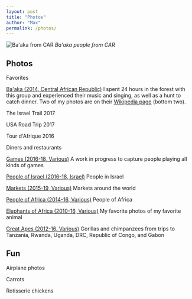 ```yaml
---
layout: post
title: "Photos"
author: "Max"
permalink: /photos/
---
```


![Ba'aka from CAR](https://lh3.googleusercontent.com/tsCCzJVLMGM-jTM7BsY0u96Qw2ychEGQpJoAiggl6ornFnq1o8jLTNcsjexgewrEQ1351rA4AVy3WcSzbJMUwgBYwBIFyck08yxmvYp8I-TuwWdB0VTzp6CPW9HhVGLAO7FMpdqmmvk=w2400 "Ba'aka from Central African Republic")
*Ba'aka people from CAR*

## Photos

Favorites 

[Ba'aka (2014, Central African Republic)](https://photos.app.goo.gl/BKAU2rGxGvfHs1s46) I spent 24 hours in the forest with this group and experienced their music and singing, as well as a hunt to catch dinner. Two of my photos are on their [Wikipedia page](https://en.wikipedia.org/wiki/Aka_people) (bottom two). 

The Israel Trail 2017

USA Road Trip 2017

Tour d'Afrique 2016

Diners and restaurants

[Games (2016-18, Various)](https://photos.app.goo.gl/EqaiygLuEvEPZWM76) A work in progress to capture people playing all kinds of games

[People of Israel (2016-18, Israel)](https://photos.app.goo.gl/hgP75KAT5t6zVRUn8) People in Israel

[Markets (2015-19, Various)](https://photos.app.goo.gl/tSnaRcd44ykj3S26A) Markets around the world

[People of Africa (2014-16, Various)](https://photos.app.goo.gl/vCoJw632WH7P7W589) People of Africa

[Elephants of Africa (2010-16, Various)](https://photos.app.goo.gl/CAPAfRpdPFeEfVJW6) My favorite photos of my favorite animal

[Great Apes (2012-16, Various)](https://photos.app.goo.gl/XDRxTtTdRwdK58eJ8) Gorillas and chimpanzees from trips to Tanzania, Rwanda, Uganda, DRC, Republic of Congo, and Gabon



## Fun
Airplane photos

Carrots

Rotisserie chickens